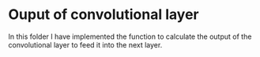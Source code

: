 # Ouput of convolutional layer
In this folder I have implemented the function to calculate the output of the convolutional layer to feed it into the next layer.
